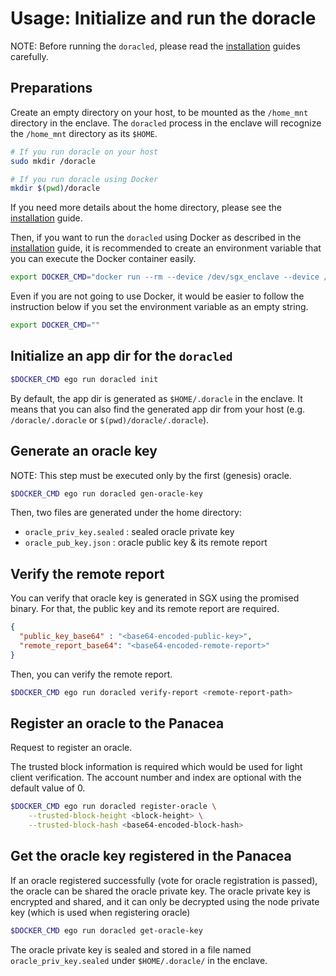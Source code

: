 # Usage: Initialize and run the doracle

NOTE: Before running the `doracled`, please read the [installation](../README.md#installation) guides carefully.


## Preparations

Create an empty directory on your host, to be mounted as the `/home_mnt` directory in the enclave.
The `doracled` process in the enclave will recognize the `/home_mnt` directory as its `$HOME`.
```bash
# If you run doracle on your host
sudo mkdir /doracle

# If you run doracle using Docker
mkdir $(pwd)/doracle
```
If you need more details about the home directory, please see the [installation](./installation-src.md#for-production) guide.

Then, if you want to run the `doracled` using Docker as described in the [installation](./installation-docker.md) guide, it is recommended to create an environment variable that you can execute the Docker container easily.
```bash
export DOCKER_CMD="docker run --rm --device /dev/sgx_enclave --device /dev/sgx_provision -v $(pwd)/doracle:/doracle ghcr.io/medibloc/panacea-doracle:latest"
```
Even if you are not going to use Docker, it would be easier to follow the instruction below if you set the environment variable as an empty string.
```bash
export DOCKER_CMD=""
```


## Initialize an app dir for the `doracled`

```bash
$DOCKER_CMD ego run doracled init
```
By default, the app dir is generated as `$HOME/.doracle` in the enclave.
It means that you can also find the generated app dir from your host (e.g. `/doracle/.doracle` or `$(pwd)/doracle/.doracle`).

## Generate an oracle key

NOTE: This step must be executed only by the first (genesis) oracle.

```bash
$DOCKER_CMD ego run doracled gen-oracle-key
```
Then, two files are generated under the home directory:
- `oracle_priv_key.sealed` : sealed oracle private key
- `oracle_pub_key.json` : oracle public key & its remote report


## Verify the remote report

You can verify that oracle key is generated in SGX using the promised binary.
For that, the public key and its remote report are required.

```json
{
  "public_key_base64" : "<base64-encoded-public-key>",
  "remote_report_base64": "<base64-encoded-remote-report>"
}
```

Then, you can verify the remote report.
```bash
$DOCKER_CMD ego run doracled verify-report <remote-report-path>
```

## Register an oracle to the Panacea

Request to register an oracle.

The trusted block information is required which would be used for light client verification.
The account number and index are optional with the default value of 0.

```bash
$DOCKER_CMD ego run doracled register-oracle \
    --trusted-block-height <block-height> \
    --trusted-block-hash <base64-encoded-block-hash>
```

## Get the oracle key registered in the Panacea

If an oracle registered successfully (vote for oracle registration is passed), the oracle can be shared the oracle private key.
The oracle private key is encrypted and shared, and it can only be decrypted using the node private key (which is used when registering oracle) 

```bash
$DOCKER_CMD ego run doracled get-oracle-key
```

The oracle private key is sealed and stored in a file named `oracle_priv_key.sealed` under `$HOME/.doracle/` in the enclave.
